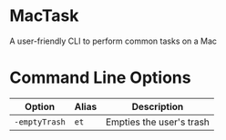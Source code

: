 # MacTask
A user-friendly CLI to perform common tasks on a Mac

# Command Line Options
|   Option    |   Alias   |    Description    |
|---          |---        |---                |
|`-emptyTrash`|`et`       |Empties the user's trash| 
